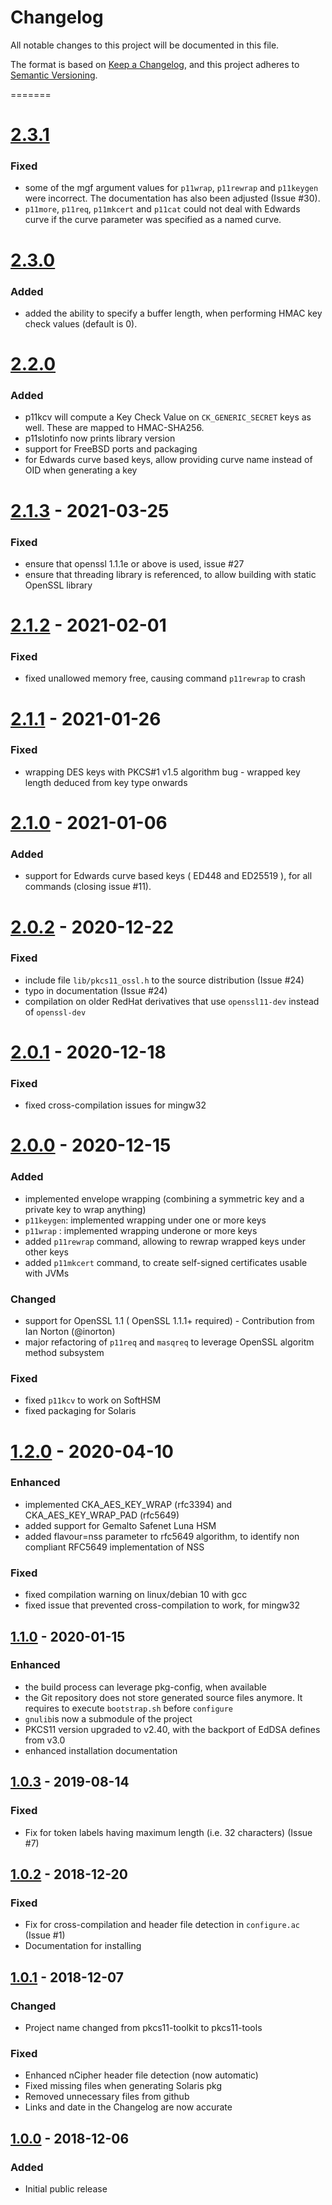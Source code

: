 # Changelog
All notable changes to this project will be documented in this file.

The format is based on [Keep a Changelog](https://keepachangelog.com/en/1.0.0/),
and this project adheres to [Semantic Versioning](https://semver.org/spec/v2.0.0.html).

=======
# [2.3.1]
### Fixed
 - some of the mgf argument values for `p11wrap`, `p11rewrap` and `p11keygen` were incorrect. The documentation has also been adjusted (Issue #30).
 - `p11more`, `p11req`, `p11mkcert` and `p11cat` could not deal with Edwards curve if the curve parameter was specified as a named curve.

# [2.3.0]
### Added
- added the ability to specify a buffer length, when performing HMAC key check values (default is 0).

# [2.2.0]
### Added
- p11kcv will compute a Key Check Value on `CK_GENERIC_SECRET` keys as well. These are mapped to HMAC-SHA256.
- p11slotinfo now prints library version
- support for FreeBSD ports and packaging
- for Edwards curve based keys, allow providing curve name instead of OID when generating a key

# [2.1.3] - 2021-03-25
### Fixed
- ensure that openssl 1.1.1e or above is used, issue #27
- ensure that threading library is referenced, to allow building with static OpenSSL library

# [2.1.2] - 2021-02-01
### Fixed
- fixed unallowed memory free, causing command `p11rewrap` to crash

# [2.1.1] - 2021-01-26
### Fixed
- wrapping DES keys with PKCS#1 v1.5 algorithm bug - wrapped key length deduced from key type onwards

# [2.1.0] - 2021-01-06
### Added
- support for Edwards curve based keys ( ED448 and ED25519 ), for all commands (closing issue #11).

# [2.0.2] - 2020-12-22
### Fixed
- include file `lib/pkcs11_ossl.h` to the source distribution (Issue #24)
- typo in documentation (Issue #24)
- compilation on older RedHat derivatives that use `openssl11-dev` instead of `openssl-dev`

# [2.0.1] - 2020-12-18
### Fixed
- fixed cross-compilation issues for mingw32

# [2.0.0] - 2020-12-15
### Added
- implemented envelope wrapping (combining a symmetric key and a private key to wrap anything)
- `p11keygen`: implemented wrapping under one or more keys
- `p11wrap` : implemented wrapping underone or more keys
- added `p11rewrap` command, allowing to rewrap wrapped keys under other keys
- added `p11mkcert` command, to create self-signed certificates usable with JVMs

### Changed
- support for OpenSSL 1.1 ( OpenSSL 1.1.1+ required) - Contribution from Ian Norton (@inorton)
- major refactoring of `p11req` and `masqreq` to leverage OpenSSL algoritm method subsystem

### Fixed
- fixed `p11kcv` to work on SoftHSM
- fixed packaging for Solaris

# [1.2.0] - 2020-04-10
### Enhanced
- implemented CKA_AES_KEY_WRAP (rfc3394) and CKA_AES_KEY_WRAP_PAD (rfc5649)
- added support for Gemalto Safenet Luna HSM
- added flavour=nss parameter to rfc5649 algorithm, to identify non compliant RFC5649 implementation of NSS

### Fixed
- fixed compilation warning on linux/debian 10 with gcc
- fixed issue that prevented cross-compilation to work, for mingw32

## [1.1.0] - 2020-01-15
### Enhanced
- the build process can leverage pkg-config, when available
- the Git repository does not store generated source files anymore. It requires to execute `bootstrap.sh` before `configure`
- `gnulib`is now a submodule of the project
- PKCS11 version upgraded to v2.40, with the backport of EdDSA defines from v3.0
- enhanced installation documentation

## [1.0.3] - 2019-08-14
### Fixed
- Fix for token labels having maximum length (i.e. 32 characters) (Issue #7)

## [1.0.2] - 2018-12-20
### Fixed
- Fix for cross-compilation and header file detection in `configure.ac` (Issue #1)
- Documentation for installing

## [1.0.1] - 2018-12-07
### Changed
- Project name changed from pkcs11-toolkit to pkcs11-tools

### Fixed
- Enhanced nCipher header file detection (now automatic)
- Fixed missing files when generating Solaris pkg
- Removed unnecessary files from github
- Links and date in the Changelog are now accurate

## [1.0.0] - 2018-12-06
### Added
- Initial public release

[2.3.1]: https://github.com/Mastercard/pkcs11-tools/tree/v2.3.1
[2.3.0]: https://github.com/Mastercard/pkcs11-tools/tree/v2.3.0
[2.2.0]: https://github.com/Mastercard/pkcs11-tools/tree/v2.2.0
[2.1.3]: https://github.com/Mastercard/pkcs11-tools/tree/v2.1.3
[2.1.2]: https://github.com/Mastercard/pkcs11-tools/tree/v2.1.2
[2.1.1]: https://github.com/Mastercard/pkcs11-tools/tree/v2.1.1
[2.1.0]: https://github.com/Mastercard/pkcs11-tools/tree/v2.1.0
[2.0.2]: https://github.com/Mastercard/pkcs11-tools/tree/v2.0.2
[2.0.1]: https://github.com/Mastercard/pkcs11-tools/tree/v2.0.1
[2.0.0]: https://github.com/Mastercard/pkcs11-tools/tree/v2.0.0
[1.2.0]: https://github.com/Mastercard/pkcs11-tools/tree/v1.2.0
[1.1.0]: https://github.com/Mastercard/pkcs11-tools/tree/v1.1.0
[1.0.3]: https://github.com/Mastercard/pkcs11-tools/tree/v1.0.3
[1.0.2]: https://github.com/Mastercard/pkcs11-tools/tree/v1.0.2
[1.0.1]: https://github.com/Mastercard/pkcs11-tools/tree/v1.0.1
[1.0.0]: https://github.com/Mastercard/pkcs11-tools/tree/v1.0.0

